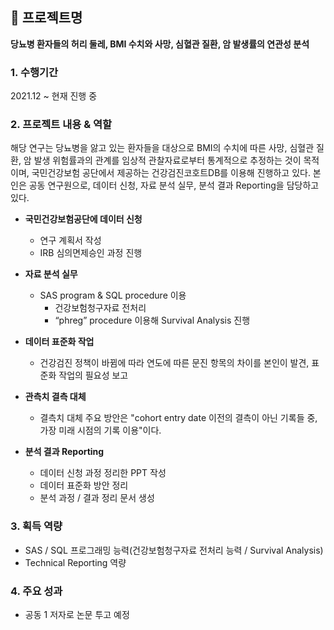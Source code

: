 ## 📂 프로젝트명
 **당뇨병 환자들의 허리 둘레, BMI 수치와 사망, 심혈관 질환, 암 발생률의 연관성 분석**
 <br>

### 1. 수행기간
2021.12 ~ 현재 진행 중
<br>

### 2. 프로젝트 내용 & 역할
해당 연구는 당뇨병을 앓고 있는 환자들을 대상으로 BMI의 수치에 따른 사망, 심혈관 질환, 암 발생 위험률과의 관계를 임상적 관찰자료로부터 통계적으로 추정하는 것이 목적이며, 
국민건강보험 공단에서 제공하는 건강검진코호트DB를 이용해 진행하고 있다. 본인은 공동 연구원으로, 데이터 신청, 자료 분석 실무, 분석 결과 Reporting을 담당하고 있다.

* **국민건강보험공단에 데이터 신청** 
  - 연구 계획서 작성 <br>
  - IRB 심의면제승인 과정 진행

* **자료 분석 실무**
  - SAS program & SQL procedure 이용 <br>
	- 건강보험청구자료 전처리 <br>
	- “phreg” procedure 이용해 Survival Analysis 진행 <br>

* **데이터 표준화 작업**
  -  건강검진 정책이 바뀜에 따라 연도에 따른 문진 항목의 차이를 본인이 발견, 표준화 작업의 필요성 보고 <br>
  
* **관측치 결측 대체** 
  - 결측치 대체 주요 방안은 "cohort entry date 이전의 결측이 아닌 기록들 중, 가장 미래 시점의 기록 이용"이다. <br>

* **분석 결과 Reporting**
  - 데이터 신청 과정 정리한 PPT 작성<br>
  - 데이터 표준화 방안 정리<br>
  - 분석 과정 / 결과 정리 문서 생성<br>

### 3. 획득 역량
* SAS / SQL 프로그래밍 능력(건강보험청구자료 전처리 능력 / Survival Analysis)
* Technical Reporting 역량

### 4. 주요 성과
* 공동 1 저자로 논문 투고 예정
